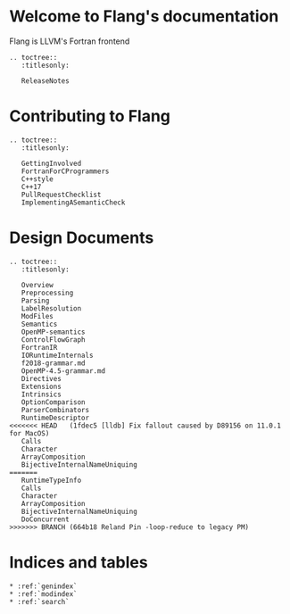 # Welcome to Flang's documentation

Flang is LLVM's Fortran frontend

```eval_rst
.. toctree::
   :titlesonly:

   ReleaseNotes
```

# Contributing to Flang

```eval_rst
.. toctree::
   :titlesonly:

   GettingInvolved
   FortranForCProgrammers
   C++style
   C++17
   PullRequestChecklist
   ImplementingASemanticCheck
```

# Design Documents

```eval_rst
.. toctree::
   :titlesonly:

   Overview
   Preprocessing
   Parsing
   LabelResolution
   ModFiles
   Semantics
   OpenMP-semantics
   ControlFlowGraph
   FortranIR
   IORuntimeInternals
   f2018-grammar.md
   OpenMP-4.5-grammar.md
   Directives
   Extensions
   Intrinsics
   OptionComparison
   ParserCombinators
   RuntimeDescriptor
<<<<<<< HEAD   (1fdec5 [lldb] Fix fallout caused by D89156 on 11.0.1 for MacOS)
   Calls
   Character
   ArrayComposition
   BijectiveInternalNameUniquing
=======
   RuntimeTypeInfo
   Calls
   Character
   ArrayComposition
   BijectiveInternalNameUniquing
   DoConcurrent
>>>>>>> BRANCH (664b18 Reland Pin -loop-reduce to legacy PM)
```

# Indices and tables

```eval_rst
* :ref:`genindex`
* :ref:`modindex`
* :ref:`search`
```
